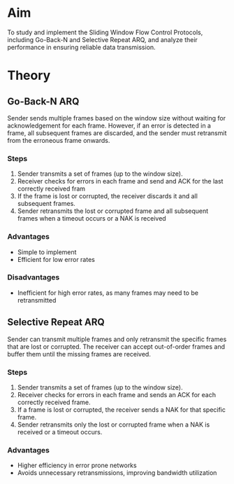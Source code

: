 # Aim
To study and implement the Sliding Window Flow Control Protocols, including Go-Back-N and Selective Repeat ARQ, and analyze their performance in ensuring reliable data transmission.

# Theory
## Go-Back-N ARQ
Sender sends multiple frames based on the window size without waiting for acknowledgement for each frame. However, if an error is detected in a frame, all subsequent frames are discarded, and the sender must retransmit from the erroneous frame onwards.
### Steps
1. Sender transmits a set of frames (up to the window size).
2. Receiver checks for errors in each frame and send and ACK for the last correctly received fram
3. If the frame is lost or corrupted, the receiver discards it and all subsequent frames.
4. Sender retransmits the lost or corrupted frame and all subsequent frames when a timeout occurs or a NAK is received
### Advantages
- Simple to implement
- Efficient for low error rates
### Disadvantages
- Inefficient for high error rates, as many frames may need to be retransmitted

## Selective Repeat ARQ
Sender can transmit multiple frames and only retransmit the specific frames that are lost or corrupted. The receiver can accept out-of-order frames and buffer them until the missing frames are received.
### Steps
1. Sender transmits a set of frames (up to the window size).
2. Receiver checks for errors in each frame and sends an ACK for each correctly received frame.
3. If a frame is lost or corrupted, the receiver sends a NAK for that specific frame.
4. Sender retransmits only the lost or corrupted frame when a NAK is received or a timeout occurs.
### Advantages
- Higher efficiency in error prone networks
- Avoids unnecessary retransmissions, improving bandwidth utilization
